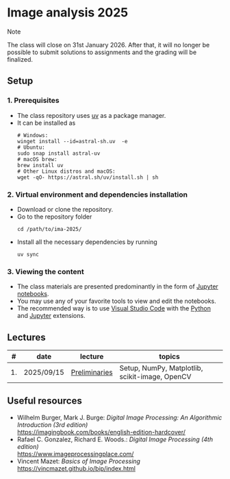 # Image analysis 2025

> [!NOTE]
> The class will close on 31st January 2026. After that, it will no longer be possible to submit solutions to assignments and the grading will be finalized.


## Setup

### 1. Prerequisites
- The class repository uses [uv](https://docs.astral.sh/uv/) as a package manager.
- It can be installed as  
  ```
  # Windows:
  winget install --id=astral-sh.uv  -e
  # Ubuntu:
  sudo snap install astral-uv
  # macOS brew:
  brew install uv
  # Other Linux distros and macOS:
  wget -qO- https://astral.sh/uv/install.sh | sh
  ```

### 2. Virtual environment and dependencies installation
- Download or clone the repository.
- Go to the repository folder
  ```
  cd /path/to/ima-2025/
  ```
- Install all the necessary dependencies by running  
  ```
  uv sync
  ```

### 3. Viewing the content
- The class materials are presented predominantly in the form of [Jupyter notebooks](https://jupyter.org/).
- You may use any of your favorite tools to view and edit the notebooks.
- The recommended way is to use [Visual Studio Code](https://code.visualstudio.com/) with the [Python](https://marketplace.visualstudio.com/items?itemName=ms-python.python) and [Jupyter](https://marketplace.visualstudio.com/items?itemName=ms-toolsai.jupyter) extensions.


## Lectures

| #  | date       | lecture                                       | topics                                         |
|----|------------|-----------------------------------------------|------------------------------------------------|
| 1. | 2025/09/15 | [Preliminaries](lectures/preliminaries.ipynb) | Setup, NumPy, Matplotlib, scikit-image, OpenCV |


## Useful resources

- Wilhelm Burger, Mark J. Burge: *Digital Image Processing: An Algorithmic Introduction (3rd edition)*  
  https://imagingbook.com/books/english-edition-hardcover/
- Rafael C. Gonzalez, Richard E. Woods.: *Digital Image Processing (4th edition)*  
  https://www.imageprocessingplace.com/
- Vincent Mazet: *Basics of Image Processing*  
  https://vincmazet.github.io/bip/index.html
